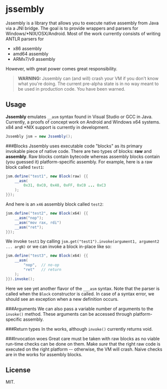 jssembly
========

Jssembly is a library that allows you to execute native assembly from Java via a JNI bridge. The goal is to provide wrappers and parsers for Windows/*NIX/OSX/Android. Most of the work currently consists of writing ANTLR parsers for

  - x86 assembly
  - amd64 assembly
  - ARMv7/v9 assembly

However, with great power comes great responsibility.
 
> **WARNING:** Jssembly can (and will) crash your VM if you don't know what you're doing. The current pre-alpha state is in no way meant to be used in production code. You have been warned.

Usage
----

**Jssembly** emulates ```__asm``` syntax found in Visual Studio or GCC in Java. Currently, a proofs of concept work on Android and Windows x64 systems. x84 and *NIX support is currently in development.

``` java
Jssembly jsm = new Jssembly();
```
###Blocks
Jssembly uses  executable code "blocks" as its primary invokable piece of native code. There are two types of blocks: **raw** and **assembly**. Raw blocks contain bytecode whereas assembly blocks contain (you guessed it) platform-specific assembly. For example, here is a raw block called ```test1```:

``` java
jsm.define("test1", new Block(raw) {{
	__asm(
		0x31, 0xC0, 0x48, 0xFF, 0xC0 ... 0xC3
	);
}});
```

And here is an ```x46``` assembly block called ```test2```:
``` java
jsm.define("test2", new Block(x64) {{
	__asm("nop");
	__asm("mov rax, rdi")
	__asm("ret");
}});
```

We invoke ```test1``` by calling ```jsm.get("test1").invoke(argument1, argument2 ... argN)``` or we can invoke a block in-place like so:
``` java
jsm.define("test3", new Block(x64) {{
	__asm(
		"nop",  // no-op
		"ret"   // return
	);
}}).invoke();
```
Here we see yet another flavor of the ```___asm``` syntax. Note that the parser is called when the ```Block``` constructor is called. In case of a syntax error, we should see an exception when a new definition occurs.

###Arguments
We can also pass a variable number of arguments to the ```invoke()``` method. These arguments can be accessed through platform-specific assembly.

###Return types
In the works, although ```invoke()``` currently returns void.

###Invocation woes
Great care must be taken with raw blocks as no viable run-time checks can be done on them. Make *sure* that the right raw code is executed on the right platform -- otherwise, the VM will crash. Naive checks are in the works for assembly blocks.

License
----

MIT.